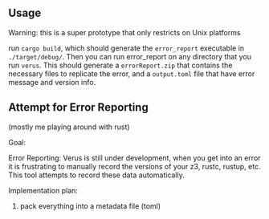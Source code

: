 ## Usage

Warning: this is a super prototype that only restricts on Unix platforms

run `cargo build`, which should generate the `error_report` executable in 
`./target/debug/`. Then you can run error_report on any directory that you
run `verus`. This should generate a `errorReport.zip` that contains the
necessary files to replicate the error, and a `output.toml` file that have 
error message and version info.

## Attempt for Error Reporting

(mostly me playing around with rust)

Goal:

Error Reporting: Verus is still under development, when you get into an error
it is frustrating to manually record the versions of your z3, rustc, rustup, 
etc. This tool attempts to record these data automatically.

Implementation plan:
1. pack everything into a metadata file (toml)
